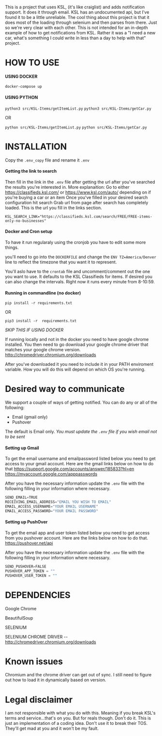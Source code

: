 This is a project that uses KSL, (it's like craiglist) and adds notification support. It does it through email. KSL has an undocumented api, but I've found it to be a little unreliable. The cool thing about this project is that it does most of the loading through selenium and then parses from there. Just so we're very clear with each other. This is not intended for an in-depth example of how to get notifications from KSL. Rather it was a "I need a new car, what's something I could write in less than a day to help with that" project.

# HOW TO USE

#### USING DOCKER

`docker-compose up`

#### USING PYTHON
`python3 src/KSL-Items/getItemList.py`
`python3 src/KSL-Items/getCar.py`

OR

`python src/KSL-Items/getItemList.py`
`python src/KSL-Items/getCar.py`

# INSTALLATION

Copy the `.env_copy` file and rename it `.env`

#### Getting the link to search

Then  fill in the link in the `.env` file after getting the url after you've searched the results you're interested in. 
	More explanaition:
		Go to either https://classifieds.ksl.com/ or https://www.ksl.com/auto/ depending on if you're buying a car or an item
		Once you've filled in your desired search configuration hit search
		Grab url from page after search has completely loaded.
		This is the url you fill in the links section.

`KSL_SEARCH_LINK="https://classifieds.ksl.com/search/FREE/FREE-items-only-no-businesses"`


#### Docker and Cron setup

To have it run regularaly using the cronjob you have to edit some more things.

you'll need to go into the `DOCKERFILE` and change the `ENV TZ=America/Denver` line to reflect the timezone that you want it to represent. 

You'll aslo have to the `crontab` file and uncomment/comment out the one you want to use. It defaults to the KSL Classifieds for items. If desired you can also change the intervals. Right now it runs every minute from 8-10:59.

#### Running in commandline (no docker)
`pip install -r requirements.txt`

OR

`pip3 install -r  requirements.txt`

*SKIP THIS IF USING DOCKER*

If running locally and not in the docker you need to have google chrome installed. You then need to go download your google chrome driver that matches your google chrome version.
http://chromedriver.chromium.org/downloads

After you've downloaded it you need to include it in your PATH enviroment variable. How you will do this will depend on which OS you're running.

# Desired way to communicate
We support a couple of ways of getting notified. You can do any or all of the following:
* Email (gmail only)
* Pushover

The default is Email only. *You must update the `.env` file if you wish email not to be sent*

#### Setting up Gmail

To get the email username and emailpassword listed below you need to get access to your gmail account. Here are the gmail links below on how to do that
https://support.google.com/accounts/answer/185833?hl=en
https://myaccount.google.com/apppasswords

After you have the necessary information update the `.env` file with the following filling in your information where necessary.

```python
SEND_EMAIL=TRUE
RECEIVING_EMAIL_ADDRESS="EMAIL YOU WISH TO EMAIL"
EMAIL_ACCESS_USERNAME="YOUR EMAIL USERNAME"
EMAIL_ACCESS_PASSWORD="YOUR EMAIL PASSWORD"
```

#### Setting up PushOver

To get the email app and user token listed below you need to get access from you pushover account. Here are the links below on how to do that.
https://pushover.net/api

After you have the necessary information update the `.env` file with the following filling in your information where necessary.

```python
SEND_PUSHOVER=FALSE
PUSHOVER_APP_TOKEN = ""
PUSHOVER_USER_TOKEN = ""
```


# DEPENDENCIES
Google Chrome

BeautifulSoup

SELENIUM

SELENIUM CHROME DRIVER -- http://chromedriver.chromium.org/downloads

# Known issues
Chromium and the chrome driver can get out of sync. I still need to figure out how to load it in dynamically based on version.

# Legal disclaimer
I am not responsible with what you do with this. Meaning if you break KSL's terms and service...that's on you.
But for reals though. Don't do it. This is just an implementation of a coding idea. Don't use it to break their TOS. They'll get mad at you and it won't be my fault.
